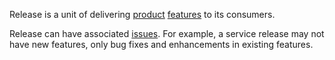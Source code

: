 Release is a unit of delivering [product](Product.html) [features](Feature.html) to its consumers.

Release can have associated [issues](Issue.html). For example, a service release may not have new features, only bug fixes and enhancements in existing features.
